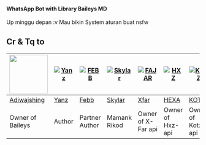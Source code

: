 #### WhatsApp Bot with Library Baileys MD

Up minggu depan :v Mau bikin System aturan buat nsfw

## Cr & Tq to
<a href="https://github.com/adiwajshing"><img src="https://github.com/adiwajshing.png?size=100" width="100" height="100"></a> | [![Yanz](https://github.com/rtwone.png?size=100)](https://github.com/rtwone) | [![FEBB](https://github.com/febbadityaN.png?size=100)](https://github.com/febbadityaN) | [![Skylar](https://github.com/SkylarKaf.png?size=100)](https://github.com/SkylarKaf) | [![FAJAR](http://github.com/xfar05.png?size=100)](http://github.com/xfar05) | [![HXZ](http://github.com/Hexagonz.png?size=100)](http://github.com/Hexagonz) | [![KOTZ](http://github.com/Kotzyy.png?size=100)](http://github.com/Kotzyy) | [![RA](http://github.com/rayyreall.png?size=100)](http://github.com/rayyreall)
----|----|----|----|----|----|----|----
[Adiwajshing](https://github.com/adiwajshing) | [Yanz](https://github.com/rtwone) | [Febb](https://github.com/febbadityaN) | [Skylar](https://github.com/SkylarKaf) | [Xfar](https://github.com/xfar05) | [HEXA](https://github.com/Hexagonz) | [KOTZ](https://github.com/Kotzyy) | [RAYY](https://github.com/rayyreall)
Owner of Baileys | Author | Partner Author | Mamank Rikod | Owner of X-Far api | Owner of Hxz-api | Owner of Kotz-api | Owner of Ra-api
